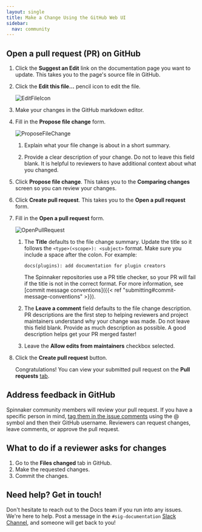 ```yaml
---
layout: single
title: Make a Change Using the GitHub Web UI
sidebar:
  nav: community
---
```


## Open a pull request (PR) on GitHub

1. Click the **Suggest an Edit** link on the documentation page you want to update. This takes you to the page's source file in GitHub.
1. Click the **Edit this file...** pencil icon to edit the file.

   ![EditFileIcon](/images/community/contributing/docs/github-edit-file-icon.jpg)

1. Make your changes in the GitHub markdown editor.
1. Fill in the **Propose file change** form.

   ![ProposeFileChange](/images/community/contributing/docs/github-propose-file-change-form.jpg)

   1. Explain what your file change is about in a short summary.

   2. Provide a clear description of your change. Do not to leave this field blank. It is helpful to reviewers to have additional context about what you changed.

1. Click **Propose file change**. This takes you to the **Comparing changes** screen so you can review your changes.

1. Click **Create pull request**. This takes you to the **Open a pull request** form.

1. Fill in the **Open a pull request** form.

   ![OpenPullRequest](/images/community/contributing/docs/github-open-pull-request.jpg)

   1. The **Title** defaults to the file change summary. Update the title so it follows the `<type>(<scope>): <subject>` format. Make sure you include a space after the colon. For example:

      ```
      docs(plugins): add documentation for plugin creators
      ```

      The Spinnaker repositories use a PR title checker, so your PR will fail if the title is not in the correct format. For more information, see [commit message conventions]({{< ref "submitting#commit-message-conventions" >}}).

   2. The **Leave a comment** field defaults to the file change description. PR descriptions are the first step to helping reviewers and project maintainers understand why your change was made. Do not leave this field blank. Provide as much description as possible. A good description helps get your PR merged faster!
   3. Leave the **Allow edits from maintainers** checkbox selected.

1. Click the **Create pull request** button.

   Congratulations! You can view your submitted pull request on the **Pull requests** [tab](https://github.com/spinnaker/spinnaker.io/pulls).

## Address feedback in GitHub

Spinnaker community members will review your pull request. If you have a specific person in mind, [tag them in the issue comments](https://github.blog/2011-03-23-mention-somebody-they-re-notified/) using the @ symbol and then their GitHub username. Reviewers can request changes, leave comments, or approve the pull request.

## What to do if a reviewer asks for changes

1. Go to the **Files changed** tab in GitHub.
1. Make the requested changes.
1. Commit the changes.

## Need help? Get in touch!

Don't hesitate to reach out to the Docs team if you run into any issues. We're here to help. Post a message in the `#sig-documentation` [Slack Channel](https://app.slack.com/client/T091CRSGH/CMPS49682), and someone will get back to you!
